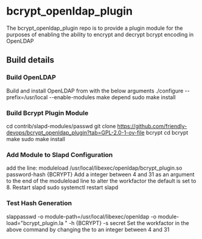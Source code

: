 # bcrypt_openldap_plugin
The bcrypt_openldap_plugin repo is to provide a plugin module for the purposes of enabling the ability to encrypt and decrypt bcrypt encoding in OpenLDAP 

## Build details
### Build OpenLDAP
Build and install OpenLDAP from 
with the below arguments
 ./configure --prefix=/usr/local --enable-modules
 make depend
 sudo make install

### Build Bcrypt Plugin Module
 cd contrib/slapd-modules/passwd
 git clone https://github.com/friendly-devops/bcrypt_openldap_plugin?tab=GPL-2.0-1-ov-file bcrypt
 cd bcrypt
 make
 sudo make install

### Add Module to Slapd Configuration
add the line:
 moduleload /usr/local/libexec/openldap/bcrypt_plugin.so
 password-hash {BCRYPT}
Add a integer between 4 and 31 as an argument to the end of the moduleload line to alter the workfactor the default is set to 8.
Restart slapd
 sudo systemctl restart slapd

### Test Hash Generation
 slappasswd -o module-path=/usr/local/libexec/openldap -o module-load="bcrypt_plugin.la <int>" -h {BCRYPT} -s secret
Set the workfactor in the above command by changing the <int> to an integer between 4 and 31

